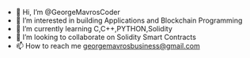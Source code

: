 - 👋 Hi, I’m @GeorgeMavrosCoder
- 👀 I’m interested in building Applications and Blockchain Programming
- 🌱 I’m currently learning C,C++,PYTHON,Solidity
- 💞️ I’m looking to collaborate on Solidity Smart Contracts
- 📫 How to reach me georgemavrosbusiness@gmail.com

<!---
GeorgeMavrosCoder/GeorgeMavrosCoder is a ✨ special ✨ repository because its `README.md` (this file) appears on your GitHub profile.
You can click the Preview link to take a look at your changes.
--->
